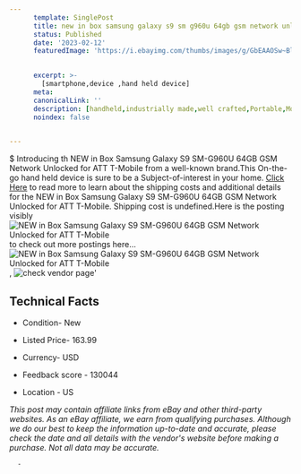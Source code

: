 ```yaml
---
      template: SinglePost
      title: new in box samsung galaxy s9 sm g960u 64gb gsm network unlocked for att t mobile
      status: Published
      date: '2023-02-12'
      featuredImage: 'https://i.ebayimg.com/thumbs/images/g/GbEAAOSw~BldAPf-/s-l225.jpg'
       

      excerpt: >-
        [smartphone,device ,hand held device]
      meta:
      canonicalLink: ''
      description: [handheld,industrially made,well crafted,Portable,Mobile,Compact,Convenient,Lightweight,Maneuverable,Man-portable,Miniature,Carriable,Hand-held,Light,Holdable,Transportable,Mobile device,Pocket-sized,On-the-go,Wireless,Cordless,Compact size,Convenient size, smartphone,device ,hand held device]
      noindex: false
      

---
```

$
      Introducing th NEW in Box Samsung Galaxy S9 SM-G960U 64GB GSM Network Unlocked for ATT T-Mobile from a well-known brand.This On-the-go hand held device is sure to be a Subject-of-interest in your home. [Click Here](https://www.ebay.com/itm/393637718828?hash=item5ba6a2eb2c%3Ag%3AGbEAAOSw%7EBldAPf-&mkevt=1&mkcid=1&mkrid=711-53200-19255-0&campid=%253CePNCampaignId%253E&customid=%253CreferenceId%253E&toolid=10049) to read more to learn about the shipping costs and additional details for the NEW in Box Samsung Galaxy S9 SM-G960U 64GB GSM Network Unlocked for ATT T-Mobile. Shipping cost is undefined.Here is the posting visibly ![NEW in Box Samsung Galaxy S9 SM-G960U 64GB GSM Network Unlocked for ATT T-Mobile](https://i.ebayimg.com/thumbs/images/g/GbEAAOSw~BldAPf-/s-l225.jpg) to check out more postings here... ![NEW in Box Samsung Galaxy S9 SM-G960U 64GB GSM Network Unlocked for ATT T-Mobile](https://i.ebayimg.com/images/g/GbEAAOSw~BldAPf-/s-l500.jpg), ![check vendor page]()'

      

 ## Technical Facts 



     
      

 - Condition- New 


      

 - Listed Price- 163.99 


      

 - Currency- USD 


      

 - Feedback score - 130044 


      

 - Location - US 


      
      

 *_This post may contain affiliate links from eBay and other third-party websites. As an eBay affiliate, we earn from qualifying purchases. Although we do our best to keep the information up-to-date and accurate, please check the date and all details with the vendor's website before making a purchase. Not all data may be accurate._*




      -
